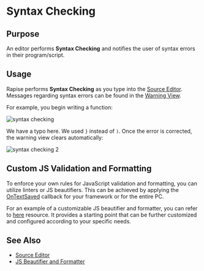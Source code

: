 # Syntax Checking

## Purpose

An editor performs **Syntax Checking** and notifies the user of syntax errors in their program/script.

## Usage

Rapise performs **Syntax Checking** as you type into the [Source Editor](source_editor.md). Messages regarding syntax errors can be found in the [Warning View](warning_view.md).

For example, you begin writing a function:

![syntax checking](./img/syntax_checking1.png)

We have a typo here. We used `}` instead of `)`. Once the error is corrected, the warning view clears automatically:

![syntax checking 2](./img/syntax_checking2.png)

## Custom JS Validation and Formatting

To enforce your own rules for JavaScript validation and formatting, you can utilize linters or JS beautifiers. This can be achieved by applying the [OnTextSaved](source_editor.md#ontextsavedcmd) callback for your framework or for the entire PC.

For an example of a customizable JS beautifier and formatter, you can refer to [here](https://github.com/Inflectra/rapise-powerpack/tree/master/JSValidateAndBeautify) resource. It provides a starting point that can be further customized and configured according to your specific needs.

## See Also

- [Source Editor](source_editor.md)
- [JS Beautifier and Formatter](https://github.com/Inflectra/rapise-powerpack/tree/master/JSValidateAndBeautify)
